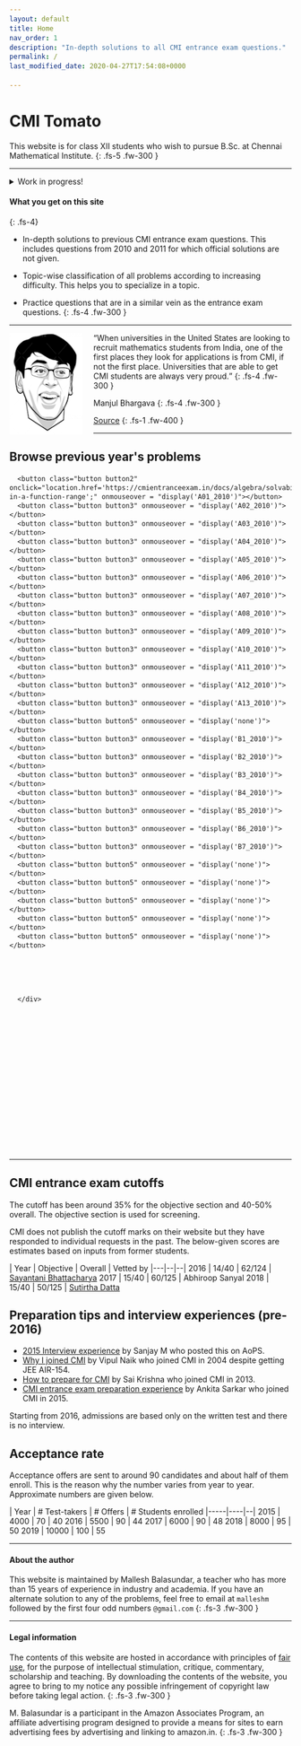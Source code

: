 ```yaml
---
layout: default
title: Home
nav_order: 1
description: "In-depth solutions to all CMI entrance exam questions."
permalink: /
last_modified_date: 2020-04-27T17:54:08+0000

---
```



# CMI Tomato

This website is for class XII students who wish to pursue B.Sc. at Chennai Mathematical Institute.
{: .fs-5 .fw-300 }

---

<details>
  <summary>Work in progress!</summary>
</details>



<!--
[View Topics](/docs/topics){: .btn .fs-5 .mb-4 .mb-md-0 }



CMI Question | Similar problem in Problem solving strategies
|---|--|
2019 Problem 6 |  Problem 76, Ch. 6. Number theory
2011 Problem 5, Part B    |  Problem 34, Ch. 5, Enumerative Combinatorics




https://amzn.to/30EkFAk


-->


#### What you get on this site
{: .fs-4}

- In-depth solutions to previous CMI entrance exam questions. This includes questions from 2010 and 2011 for which official solutions are not given.

- Topic-wise classification of all problems according to increasing difficulty. This helps you to specialize in a topic.

- Practice questions that are in a similar vein as the entrance exam questions.
{: .fs-4 .fw-300 }


---
<img src="/assets/images/manjul_bhargava.png" style="float:left;margin-right:20px;width=50px"/>

<q>When universities in the United States are looking to recruit mathematics students
from India, one of the first places they look for applications is from CMI, if not the first place. Universities that are able to get CMI students are always very proud.</q>
{: .fs-4 .fw-300 }





Manjul Bhargava
{: .fs-4 .fw-300 }

[Source](https://www.youtube.com/watch?v=FsdZLme1fj0&t=2870s)
{: .fs-1 .fw-400  }

---


## Browse previous year's problems


  <div class="palette">
      <div class="palette-keys">


<!-- 2010    -->
      <button class="button button2" onclick="location.href='https://cmientranceexam.in/docs/algebra/solvability/#integers-in-a-function-range';" onmouseover = "display('A01_2010')"></button>
      <button class="button button3" onmouseover = "display('A02_2010')"></button>
      <button class="button button3" onmouseover = "display('A03_2010')"></button>
      <button class="button button3" onmouseover = "display('A04_2010')"></button>
      <button class="button button3" onmouseover = "display('A05_2010')"></button>
      <button class="button button3" onmouseover = "display('A06_2010')"></button>
      <button class="button button3" onmouseover = "display('A07_2010')"></button>
      <button class="button button3" onmouseover = "display('A08_2010')"></button>
      <button class="button button3" onmouseover = "display('A09_2010')"></button>
      <button class="button button3" onmouseover = "display('A10_2010')"></button>
      <button class="button button3" onmouseover = "display('A11_2010')"></button>
      <button class="button button3" onmouseover = "display('A12_2010')"></button>
      <button class="button button3" onmouseover = "display('A13_2010')"></button>
      <button class="button button5" onmouseover = "display('none')"></button>
      <button class="button button3" onmouseover = "display('B1_2010')"></button>
      <button class="button button3" onmouseover = "display('B2_2010')"></button>
      <button class="button button3" onmouseover = "display('B3_2010')"></button>
      <button class="button button3" onmouseover = "display('B4_2010')"></button>
      <button class="button button3" onmouseover = "display('B5_2010')"></button>
      <button class="button button3" onmouseover = "display('B6_2010')"></button>
      <button class="button button3" onmouseover = "display('B7_2010')"></button>
      <button class="button button5" onmouseover = "display('none')"></button>
      <button class="button button5" onmouseover = "display('none')"></button>
      <button class="button button5" onmouseover = "display('none')"></button>
      <button class="button button5" onmouseover = "display('none')"></button>
      <button class="button button5" onmouseover = "display('none')"></button>





      </div>
  </div>

<p>
    <div style="min-height:250px" id="thetext"> </div>
</p>


---


## CMI entrance exam cutoffs

The cutoff has been around 35% for the objective section and 40-50% overall. The objective section is used for screening.<br>

CMI does not publish the cutoff marks on their website but they have responded to individual requests in the past. The below-given scores are estimates based on inputs from former students.
<br>

<!--
[Subhayan Saha](https://www.quora.com/profile/Subhayan-Saha)
-->

| Year | Objective | Overall | Vetted by
|---|--|--|
2016 | 14/40 | 62/124 | [Sayantani Bhattacharya](https://www.quora.com/Why-there-is-no-interview-for-cmi-bsc-this-year)
2017 | 15/40 | 60/125 | Abhiroop Sanyal
2018 | 15/40 | 50/125 | [Sutirtha Datta](https://www.quora.com/If-the-CMI-selection-is-not-on-marks-then-what-do-they-look-for-from-the-answer-script)



## Preparation tips and interview experiences (pre-2016)


<!--
http://services.artofproblemsolving.com/download.php?id=YXR0YWNobWVudHMvMS8yLzgwZWIwOGVmNzE5YjU1ZjRkMjE5MzI4NTgwMDRmNjZmNTVmYzdlLnBkZg==&rn=TXkgaW50ZXJ2aWV3IGV4cGVyaWVuY2UucGRm
-->

- [2015 Interview experience](/assets/images/sanjay_interview.pdf) by Sanjay M who posted this on AoPS.
- [Why I joined CMI](https://vipulnaik.com/undergraduate-institution-selection/) by Vipul Naik who joined CMI in 2004 despite getting JEE AIR-154.
- [How to prepare for CMI](https://www.cmi.ac.in/~saikrishnac/files/how-to-prepare-for-cmi.pdf) by Sai Krishna who joined CMI in 2013.
- [CMI entrance exam preparation experience](https://www.quora.com/How-did-Ankita-Sarkar-prepare-for-CMI-Entrance-exam-What-books-did-she-use) by Ankita Sarkar who joined CMI in 2015.


Starting from 2016, admissions are based only on the written test and there is no interview.


## Acceptance rate

Acceptance offers are sent to around 90 candidates and about half of them enroll. This is the reason why the number varies from year to year. Approximate numbers are given below.

| Year | # Test-takers | # Offers | # Students enrolled
|-----|----|--|
2015 | 4000 | 70 | 40
2016 | 5500 | 90 | 44
2017 | 6000 | 90 | 48
2018 | 8000 | 95 | 50
2019 | 10000 | 100 | 55

---
<!--

## Paperback

<img src="/assets/images/cmi_book.png" style="float:left;margin-right:20px;margin-top:20px;"/>

This book is to CMI just as TOMATO is to ISI. The content of this website is included. Additionally, you will get many RMO-type
practice problems, mock question papers, and a few exam-preparation strategies.
{: .fs-4 .fw-300 }

<a href="https://amzn.to/30EkFAk" rel="nofollow">Buy the book from Amazon</a>


<br><br>
<br><br>


https://promys-india.org/resources/reading-list/


-->

#### About the author

This website is maintained by Mallesh Balasundar, a teacher who has more than 15 years of experience in industry and academia. If you have
an alternate solution to any of the problems, feel free to email at <code>malleshm</code> followed by the first four odd numbers <code>@gmail.com</code>
{: .fs-3 .fw-300 }

---

#### Legal information

The contents of this website are hosted in accordance with principles of [fair use](https://www.copyright.gov/fls/fl102.html), for the purpose of intellectual stimulation, critique, commentary, scholarship and teaching.
By downloading the contents of the website, you agree to bring to my notice any possible infringement of copyright law before taking legal action.
{: .fs-3 .fw-300 }

M. Balasundar is a participant in the Amazon Associates Program, an affiliate advertising program designed to provide a means for sites to earn advertising fees by advertising and linking to amazon.in.
{: .fs-3 .fw-300 }




